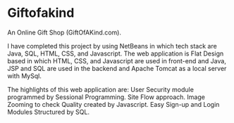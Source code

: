# Giftofakind
An Online Gift Shop (GiftOfAKind.com).

I have completed this project by using NetBeans in which tech stack are Java, SQL, HTML, CSS, and Javascript. The web application is Flat Design based in which HTML, CSS, and Javascript are used in front-end and Java, JSP and SQL are used in the backend and Apache Tomcat as a local server with MySql.

The highlights of this web application are:
User Security module programmed by Sessional Programming.
Site Flow approach.
Image Zooming to check Quality created by Javascript.
Easy Sign-up and Login Modules Structured by SQL.

